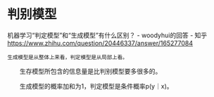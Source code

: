 # 判别模型

机器学习“判定模型”和“生成模型”有什么区别？ - woodyhui的回答 - 知乎
https://www.zhihu.com/question/20446337/answer/165277084

    生成模型是从整体上来看，判定模型是从局部上看。

　　生存模型所包含的信息量是比判别模型要多很多的。

　　生成模型的概率加和为1，判定模型是条件概率p(y｜x)。